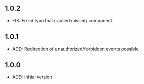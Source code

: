 ## 1.0.2

- FIX: Fixed typo that caused missing <input-link> component

## 1.0.1

- ADD: Redirection of unauthorized/forbidden events possible

## 1.0.0

- ADD: Initial version